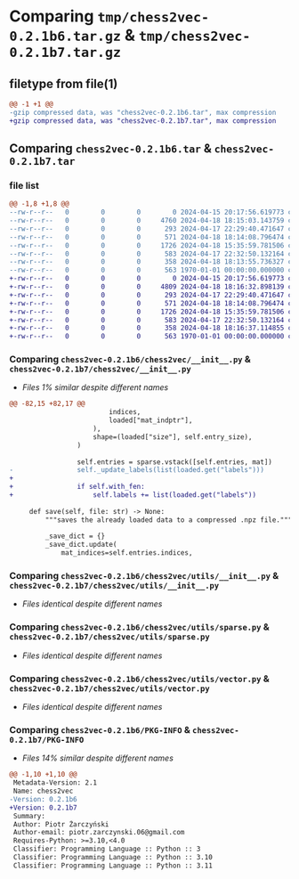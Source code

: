 # Comparing `tmp/chess2vec-0.2.1b6.tar.gz` & `tmp/chess2vec-0.2.1b7.tar.gz`

## filetype from file(1)

```diff
@@ -1 +1 @@
-gzip compressed data, was "chess2vec-0.2.1b6.tar", max compression
+gzip compressed data, was "chess2vec-0.2.1b7.tar", max compression
```

## Comparing `chess2vec-0.2.1b6.tar` & `chess2vec-0.2.1b7.tar`

### file list

```diff
@@ -1,8 +1,8 @@
--rw-r--r--   0        0        0        0 2024-04-15 20:17:56.619773 chess2vec-0.2.1b6/README.md
--rw-r--r--   0        0        0     4760 2024-04-18 18:15:03.143759 chess2vec-0.2.1b6/chess2vec/__init__.py
--rw-r--r--   0        0        0      293 2024-04-17 22:29:40.471647 chess2vec-0.2.1b6/chess2vec/pgn.py
--rw-r--r--   0        0        0      571 2024-04-18 18:14:08.796474 chess2vec-0.2.1b6/chess2vec/utils/__init__.py
--rw-r--r--   0        0        0     1726 2024-04-18 15:35:59.781506 chess2vec-0.2.1b6/chess2vec/utils/sparse.py
--rw-r--r--   0        0        0      583 2024-04-17 22:32:50.132164 chess2vec-0.2.1b6/chess2vec/utils/vector.py
--rw-r--r--   0        0        0      358 2024-04-18 18:13:55.736327 chess2vec-0.2.1b6/pyproject.toml
--rw-r--r--   0        0        0      563 1970-01-01 00:00:00.000000 chess2vec-0.2.1b6/PKG-INFO
+-rw-r--r--   0        0        0        0 2024-04-15 20:17:56.619773 chess2vec-0.2.1b7/README.md
+-rw-r--r--   0        0        0     4809 2024-04-18 18:16:32.898139 chess2vec-0.2.1b7/chess2vec/__init__.py
+-rw-r--r--   0        0        0      293 2024-04-17 22:29:40.471647 chess2vec-0.2.1b7/chess2vec/pgn.py
+-rw-r--r--   0        0        0      571 2024-04-18 18:14:08.796474 chess2vec-0.2.1b7/chess2vec/utils/__init__.py
+-rw-r--r--   0        0        0     1726 2024-04-18 15:35:59.781506 chess2vec-0.2.1b7/chess2vec/utils/sparse.py
+-rw-r--r--   0        0        0      583 2024-04-17 22:32:50.132164 chess2vec-0.2.1b7/chess2vec/utils/vector.py
+-rw-r--r--   0        0        0      358 2024-04-18 18:16:37.114855 chess2vec-0.2.1b7/pyproject.toml
+-rw-r--r--   0        0        0      563 1970-01-01 00:00:00.000000 chess2vec-0.2.1b7/PKG-INFO
```

### Comparing `chess2vec-0.2.1b6/chess2vec/__init__.py` & `chess2vec-0.2.1b7/chess2vec/__init__.py`

 * *Files 1% similar despite different names*

```diff
@@ -82,15 +82,17 @@
                         indices,
                         loaded["mat_indptr"],
                     ),
                     shape=(loaded["size"], self.entry_size),
                 )
 
                 self.entries = sparse.vstack([self.entries, mat])
-                self._update_labels(list(loaded.get("labels")))
+                
+                if self.with_fen:
+                    self.labels += list(loaded.get("labels"))
 
     def save(self, file: str) -> None:
         """saves the already loaded data to a compressed .npz file."""
 
         _save_dict = {}
         _save_dict.update(
             mat_indices=self.entries.indices,
```

### Comparing `chess2vec-0.2.1b6/chess2vec/utils/__init__.py` & `chess2vec-0.2.1b7/chess2vec/utils/__init__.py`

 * *Files identical despite different names*

### Comparing `chess2vec-0.2.1b6/chess2vec/utils/sparse.py` & `chess2vec-0.2.1b7/chess2vec/utils/sparse.py`

 * *Files identical despite different names*

### Comparing `chess2vec-0.2.1b6/chess2vec/utils/vector.py` & `chess2vec-0.2.1b7/chess2vec/utils/vector.py`

 * *Files identical despite different names*

### Comparing `chess2vec-0.2.1b6/PKG-INFO` & `chess2vec-0.2.1b7/PKG-INFO`

 * *Files 14% similar despite different names*

```diff
@@ -1,10 +1,10 @@
 Metadata-Version: 2.1
 Name: chess2vec
-Version: 0.2.1b6
+Version: 0.2.1b7
 Summary: 
 Author: Piotr Żarczyński
 Author-email: piotr.zarczynski.06@gmail.com
 Requires-Python: >=3.10,<4.0
 Classifier: Programming Language :: Python :: 3
 Classifier: Programming Language :: Python :: 3.10
 Classifier: Programming Language :: Python :: 3.11
```

